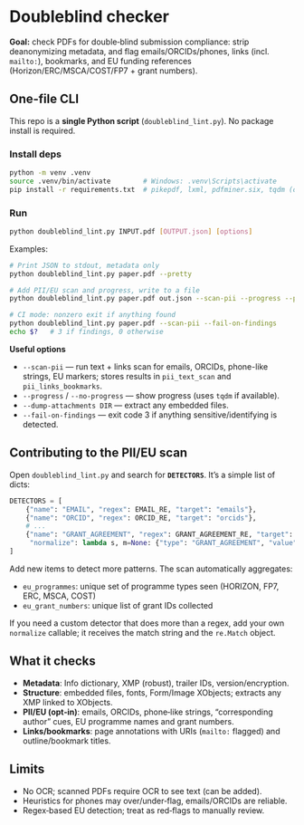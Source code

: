 # Doubleblind checker
**Goal:** check PDFs for double‑blind submission compliance: strip deanonymizing metadata, and flag emails/ORCIDs/phones, links (incl. `mailto:`), bookmarks, and EU funding references (Horizon/ERC/MSCA/COST/FP7 + grant numbers).

## One-file CLI

This repo is a **single Python script** (`doubleblind_lint.py`). No package install is required.

### Install deps

```bash
python -m venv .venv
source .venv/bin/activate        # Windows: .venv\Scripts\activate
pip install -r requirements.txt  # pikepdf, lxml, pdfminer.six, tqdm (optional)
```

### Run

```bash
python doubleblind_lint.py INPUT.pdf [OUTPUT.json] [options]
```

Examples:
```bash
# Print JSON to stdout, metadata only
python doubleblind_lint.py paper.pdf --pretty

# Add PII/EU scan and progress, write to a file
python doubleblind_lint.py paper.pdf out.json --scan-pii --progress --pretty

# CI mode: nonzero exit if anything found
python doubleblind_lint.py paper.pdf --scan-pii --fail-on-findings
echo $?   # 3 if findings, 0 otherwise
```

**Useful options**
- `--scan-pii` — run text + links scan for emails, ORCIDs, phone-like strings, EU markers; stores results in `pii_text_scan` and `pii_links_bookmarks`.
- `--progress` / `--no-progress` — show progress (uses `tqdm` if available).
- `--dump-attachments DIR` — extract any embedded files.
- `--fail-on-findings` — exit code 3 if anything sensitive/identifying is detected.

## Contributing to the PII/EU scan

Open `doubleblind_lint.py` and search for **`DETECTORS`**. It’s a simple list of dicts:

```python
DETECTORS = [
    {"name": "EMAIL", "regex": EMAIL_RE, "target": "emails"},
    {"name": "ORCID", "regex": ORCID_RE, "target": "orcids"},
    # ...
    {"name": "GRANT_AGREEMENT", "regex": GRANT_AGREEMENT_RE, "target": "eu_markers",
     "normalize": lambda s, m=None: {"type": "GRANT_AGREEMENT", "value": s, "grant_no": (m.group(2) if m else None)}},
]
```

Add new items to detect more patterns. The scan automatically aggregates:
- `eu_programmes`: unique set of programme types seen (HORIZON, FP7, ERC, MSCA, COST)
- `eu_grant_numbers`: unique list of grant IDs collected

If you need a custom detector that does more than a regex, add your own `normalize` callable; it receives the match string and the `re.Match` object.

## What it checks

- **Metadata**: Info dictionary, XMP (robust), trailer IDs, version/encryption.
- **Structure**: embedded files, fonts, Form/Image XObjects; extracts any XMP linked to XObjects.
- **PII/EU (opt‑in)**: emails, ORCIDs, phone‑like strings, “corresponding author” cues, EU programme names and grant numbers.
- **Links/bookmarks**: page annotations with URIs (`mailto:` flagged) and outline/bookmark titles.

## Limits

- No OCR; scanned PDFs require OCR to see text (can be added).
- Heuristics for phones may over/under‑flag, emails/ORCIDs are reliable.
- Regex‑based EU detection; treat as red‑flags to manually review.


